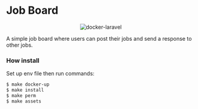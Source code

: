 # Job Board 
<p align="center">
    <img src="https://user-images.githubusercontent.com/35098175/145682384-0f531ede-96e0-44c3-a35e-32494bd9af42.png" alt="docker-laravel">
</p>
A simple job board where users can post their jobs and send a response to other jobs.

### How install
Set up env file then run commands:
```bash
$ make docker-up
$ make install
$ make perm
$ make assets
```
